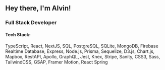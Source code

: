 ## Hey there, I'm Alvin!

### Full Stack Developer

#### Tech Stack: 
TypeScript, React, NextJS, SQL, PostgreSQL, SQLite, MongoDB, Firebase Realtime Database, Express, Node.js, Prisma, Sequelize, D3.js, Chart.js, Mapbox, RestAPI, Apollo, GraphQL, Jest, Knex, Stripe, Sanity, CSS3, Sass, TailwindCSS, GSAP, Framer Motion, React Spring


